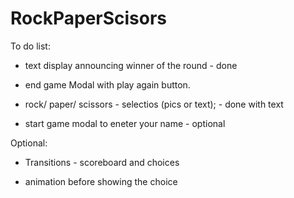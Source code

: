 # RockPaperScisors

To do list: 



- text display announcing winner of the round - done

- end game Modal with play again button.  

- rock/ paper/ scissors - selectios (pics or text); - done with text

- start game modal to eneter your name - optional 



Optional: 

- Transitions - scoreboard and choices 

- animation before showing the choice 





